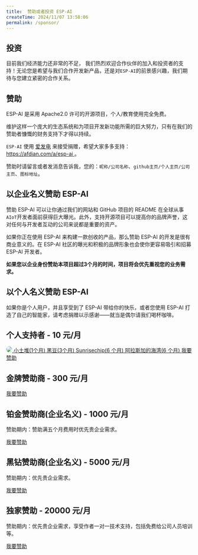```yaml
---
title:  赞助或者投资 ESP-AI
createTime: 2024/11/07 13:58:06
permalink: /sponsor/
---
```


## 投资

目前我们经济能力还非常的不足，
我们热烈欢迎合作伙伴的加入和投资者的支持！无论您是希望与我们合作开发新产品，还是对`ESP-AI`的前景感兴趣，我们期待与您建立紧密的合作关系。


## 赞助

ESP-AI 是采用 Apache2.0 许可的开源项目，个人/教育使用完全免费。

维护这样一个庞大的生态系统和为项目开发新功能所需的巨大努力，只有在我们的赞助者慷慨的财务支持下才得以持续。

`ESP-AI` 使用 [爱发电](https://afdian.com/a/esp-ai) 来接受捐赠，希望大家多多支持：[https://afdian.com/a/esp-ai ](https://afdian.com/a/esp-ai )。

赞助时请留言或者发消息告诉我，您的：`昵称/公司名称`、`github主页/个人主页/公司主页`、`图标地址`。


## 以企业名义赞助 ESP-AI
赞助 ESP-AI 可以让你通过我们的网站和 GitHub 项目的 README 在全球从事`AIoT`开发者面前获得巨大曝光。此外，支持开源项目可以提高你的品牌声誉，这对任何与开发者互动的公司来说都是重要的资产。

如果你正在使用 ESP-AI 来构建一款创收的产品，那么赞助 ESP-AI 的开发是很有商业意义的。在 ESP-AI 社区的曝光和积极的品牌形象也会使你更容易吸引和招募 ESP-AI 开发者。

**如果您以企业身份赞助本项目超过3个月的时间，项目将会优先重视您的业务需求。**

## 以个人名义赞助 ESP-AI
如果你是个人用户，并且享受到了 ESP-AI 带给你的快乐，或者您使用 ESP-AI 打造了自己的智能家，请考虑捐赠以示感谢——就当是偶尔请我们喝杯咖啡。 

 

## 个人支持者 - 10 元/月
<CardGrid>
  <Card class="spomsor-card">
    <a class="spomsor-a" href="https://xiaomingio.top/me/" target="_blcok" title="小明IO">
        <img src="https://xiaomingio.top/me/head.jpg" style="border-radius: 50%;"/>
    </a>
  </Card>
  <Card class="spomsor-card">
    <a class="spomsor-a" href="https://espai.fun/" target="_blcok" title="小土堆">
     小土堆(1个月) 
    </a>
  </Card>
  <Card class="spomsor-card">
    <a class="spomsor-a" href="https://espai.fun/" target="_blcok" title="黑豆">
        黑豆(3个月) 
    </a>
  </Card>
  <Card class="spomsor-card">
    <a class="spomsor-a" href="https://blog.csdn.net/igreeniot?spm=1010.2135.3001.5421" target="_blcok" title="Sunrisechip" >
        Sunrisechip(6 个月) 
    </a>
  </Card> 
  <Card class="spomsor-card">
    <a class="spomsor-a" href="https://espai.fun/" target="_blcok" title="Sunrisechip" >
        阿拉斯加的海湾(6 个月) 
    </a>
  </Card> 
  <Card  class="spomsor-card"> 
    <a class="spomsor-a" href="https://afdian.com/a/esp-ai" target="_blcok">
        <span>我要赞助</span>
    </a>
  </Card>
</CardGrid> 


## 金牌赞助商 - 300 元/月
<CardGrid> 
  <Card  class="spomsor-card"> 
    <a class="spomsor-a" href="https://afdian.com/a/esp-ai" target="_blcok">
        <span>我要赞助</span>
    </a>
  </Card>
</CardGrid>  

## 铂金赞助商(企业名义) - 1000 元/月
赞助期内：赞助满五个月费用时优先贵企业需求。

<CardGrid> 
  <Card  class="spomsor-card"> 
    <a class="spomsor-a" href="https://afdian.com/a/esp-ai" target="_blcok">
        <span>我要赞助</span>
    </a>
  </Card>
</CardGrid>  


## 黑钻赞助商(企业名义) - 5000 元/月
赞助期内：优先贵企业需求。

<CardGrid> 
  <Card  class="spomsor-card"> 
    <a class="spomsor-a" href="https://afdian.com/a/esp-ai" target="_blcok">
        <span>我要赞助</span>
    </a>
  </Card>
</CardGrid>  


## 独家赞助 - 20000 元/月
赞助期内：优先贵企业需求，享受作者一对一技术支持，包括免费给公司人员培训等。

<CardGrid> 
  <Card  class="spomsor-card"> 
    <a class="spomsor-a" href="https://afdian.com/a/esp-ai" target="_blcok">
        <span>我要赞助</span>
    </a>
  </Card>
</CardGrid>  